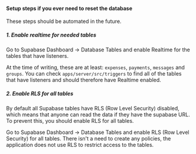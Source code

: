 #### Setup steps if you ever need to reset the database

These steps should be automated in the future.

##### 1. Enable realtime for needed tables

Go to Supabase Dashboard -> Database Tables and enable Realtime for the tables that have listeners.

At the time of writing, these are at least: `expenses`, `payments`, `messages` and `groups`. You can check `apps/server/src/triggers` to find all of the tables that have listeners and should therefore have Realtime enabled.

##### 2. Enable RLS for all tables

By default all Supabase tables have RLS (Row Level Security) disabled, which means that anyone can read the data if they have the supabase URL. To prevent this, you should enable RLS for all tables.

Go to Supabase Dashboard -> Database Tables and enable RLS (Row Level Security) for all tables. There isn't a need to create any policies, the application does not use RLS to restrict access to the tables.
